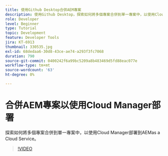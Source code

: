 ```yaml
---
title: 使用Github Desktop合併AEM專案
description: 使用Github Desktop，探索如何將多個專案合併到單一專案中，以使用Cloud Manager部署到AEMas a Cloud Service。
role: Developer
level: Beginner
type: Tutorial
topic: Development
feature: Developer Tools
jira: KT-6913
thumbnail: 330535.jpg
exl-id: 68dedaa6-30d8-43ce-ae74-a293f3fc7068
duration: 790
source-git-commit: 0400242f6a99bc5209a8b483469d5fd88eac077e
workflow-type: tm+mt
source-wordcount: '63'
ht-degree: 0%

---
```


# 合併AEM專案以使用Cloud Manager部署

探索如何將多個專案合併到單一專案中，以使用Cloud Manager部署到AEMas a Cloud Service。

>[!VIDEO](https://video.tv.adobe.com/v/330535?quality=12&learn=on)
